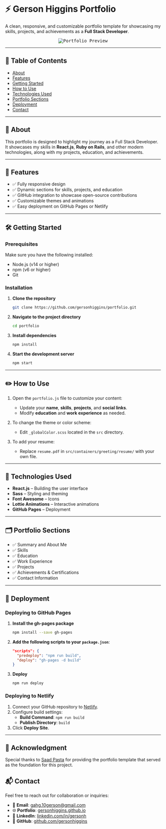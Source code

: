# ⚡️ Gerson Higgins Portfolio

A clean, responsive, and customizable portfolio template for showcasing my skills, projects, and achievements as a **Full Stack Developer**.

<p align="center">
  <kbd>
    <img src="https://user-images.githubusercontent.com/53429438/106779355-e9cd9e80-666c-11eb-9417-8a4b54441bc6.gif" alt="Portfolio Preview">
  </kbd>
</p>

---

## 📑 Table of Contents

- [About](#about)
- [Features](#features)
- [Getting Started](#getting-started)
- [How to Use](#how-to-use)
- [Technologies Used](#technologies-used)
- [Portfolio Sections](#portfolio-sections)
- [Deployment](#deployment)
- [Contact](#contact)

---

## 🧠 About

This portfolio is designed to highlight my journey as a Full Stack Developer. It showcases my skills in **React.js**, **Ruby on Rails**, and other modern technologies, along with my projects, education, and achievements.

---

## 🚀 Features

- ✅ Fully responsive design
- ✅ Dynamic sections for skills, projects, and education
- ✅ GitHub integration to showcase open-source contributions
- ✅ Customizable themes and animations
- ✅ Easy deployment on GitHub Pages or Netlify

---

## 🛠 Getting Started

### Prerequisites

Make sure you have the following installed:

- Node.js (v14 or higher)
- npm (v6 or higher)
- Git

### Installation

1. **Clone the repository**  
   ```bash
   git clone https://github.com/gersonhiggins/portfolio.git
   ```

2. **Navigate to the project directory**  
   ```bash
   cd portfolio
   ```

3. **Install dependencies**  
   ```bash
   npm install
   ```

4. **Start the development server**  
   ```bash
   npm start
   ```

---

## ✏️ How to Use

1. Open the `portfolio.js` file to customize your content:
   - Update your **name**, **skills**, **projects**, and **social links**.
   - Modify **education** and **work experience** as needed.

2. To change the theme or color scheme:
   - Edit `_globalColor.scss` located in the `src` directory.

3. To add your resume:
   - Replace `resume.pdf` in `src/containers/greeting/resume/` with your own file.

---

## 🧰 Technologies Used

- **React.js** – Building the user interface
- **Sass** – Styling and theming
- **Font Awesome** – Icons
- **Lottie Animations** – Interactive animations
- **GitHub Pages** – Deployment

---

## 🗂 Portfolio Sections

- ✅ Summary and About Me  
- ✅ Skills  
- ✅ Education  
- ✅ Work Experience  
- ✅ Projects  
- ✅ Achievements & Certifications  
- ✅ Contact Information  

---

## 🚚 Deployment

### Deploying to GitHub Pages

1. **Install the gh-pages package**  
   ```bash
   npm install --save gh-pages
   ```

2. **Add the following scripts to your `package.json`**:
   ```json
   "scripts": {
     "predeploy": "npm run build",
     "deploy": "gh-pages -d build"
   }
   ```

3. **Deploy**  
   ```bash
   npm run deploy
   ```

### Deploying to Netlify

1. Connect your GitHub repository to [Netlify](https://netlify.com).
2. Configure build settings:
   - **Build Command**: `npm run build`
   - **Publish Directory**: `build`
3. Click **Deploy Site**.

---

## 🙏 Acknowledgment
Special thanks to [Saad Pasta](https://github.com/saadpasta) for providing the portfolio template that served as the foundation for this project.


## 📬 Contact

Feel free to reach out for collaboration or inquiries:

- 📧 **Email**: [gahg.10gerson@gmail.com](mailto:gahg.10gerson@gmail.com)  
- 🌐 **Portfolio**: [gersonhiggins.github.io](https://gersonhiggins.github.io)  
- 💼 **LinkedIn**: [linkedin.com/in/gersonh](https://www.linkedin.com/in/gersonh/)  
- 🐙 **GitHub**: [github.com/gersonhiggins](https://github.com/gersonhiggins)